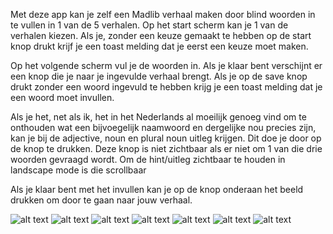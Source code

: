 Met deze app kan je zelf een Madlib verhaal maken door blind woorden in te vullen in 1 van de 5 verhalen.
Op het start scherm kan je 1 van de verhalen kiezen. Als je, zonder een keuze gemaakt te hebben
op de start knop drukt krijf je een toast melding dat je eerst een keuze moet maken.


Op het volgende scherm vul je de woorden in. Als je klaar bent verschijnt er een knop die je naar je 
ingevulde verhaal brengt. Als je op de save knop drukt zonder een woord ingevuld te hebben krijg je
een toast melding dat je een woord moet invullen.

Als je het, net als ik, het in het Nederlands al moeilijk genoeg vind om te onthouden wat een 
bijvoegelijk naamwoord en dergelijke nou precies zijn, kan je bij de adjective, noun en plural noun
uitleg krijgen. Dit doe je door op de knop te drukken. Deze knop is niet zichtbaar als er niet om
1 van die drie woorden gevraagd wordt. Om de hint/uitleg zichtbaar te houden in landscape mode is
die scrollbaar

Als je klaar bent met het invullen kan je op de knop onderaan het beeld drukken om door te gaan naar
jouw verhaal.

![alt text](doc/ml_start_portrait.png?raw=true)
![alt text](doc/ml_start_landscape.png?raw=true)
![alt text](doc/fillin_in.png?raw=true)
![alt text](doc/fillin_in_hint.png?raw=true)
![alt text](doc/fillin_in_hint_landscape.png?raw=true)
![alt text](doc/ml_finished.png?raw=true)
![alt text](doc/story.png?raw=true)

